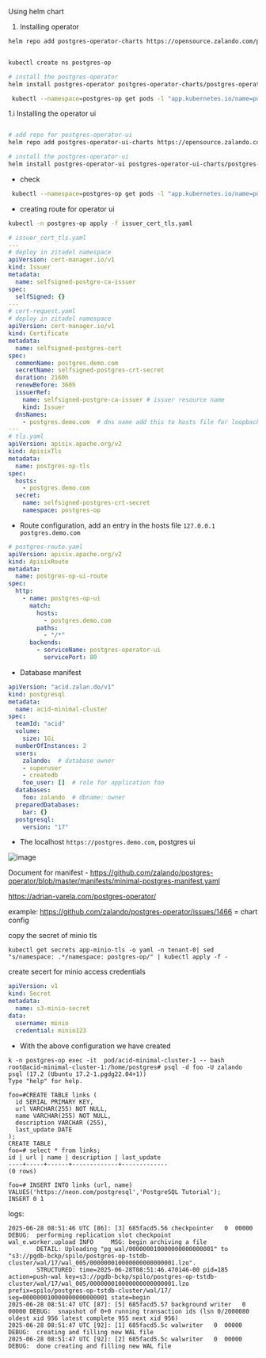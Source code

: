 
Using helm chart

1. Installing operator

```sh
helm repo add postgres-operator-charts https://opensource.zalando.com/postgres-operator/charts/postgres-operator


kubectl create ns postgres-op

# install the postgres-operator
helm install postgres-operator postgres-operator-charts/postgres-operator -n postgres-op
```

```sh
 kubectl --namespace=postgres-op get pods -l "app.kubernetes.io/name=postgres-operator"
```

1.i Installing the operator ui
```bash

# add repo for postgres-operator-ui
helm repo add postgres-operator-ui-charts https://opensource.zalando.com/postgres-operator/charts/postgres-operator-ui

# install the postgres-operator-ui
helm install postgres-operator-ui postgres-operator-ui-charts/postgres-operator-ui -n postgres-op
```

- check 

```sh
 kubectl --namespace=postgres-op get pods -l "app.kubernetes.io/name=postgres-operator-ui"
```

- creating route for operator ui

```sh
kubectl -n postgres-op apply -f issuer_cert_tls.yaml
```

```yaml
# issuer_cert_tls.yaml
---
# deploy in zitadel namespace
apiVersion: cert-manager.io/v1
kind: Issuer
metadata:
  name: selfsigned-postgre-ca-issuer
spec:
  selfSigned: {}
---
# cert-request.yaml
# deploy in zitadel namespace
apiVersion: cert-manager.io/v1
kind: Certificate
metadata:
  name: selfsigned-postgres-cert
spec:
  commonName: postgres.demo.com  
  secretName: selfsigned-postgres-crt-secret
  duration: 2160h
  renewBefore: 360h
  issuerRef:
    name: selfsigned-postgre-ca-issuer # issuer resource name
    kind: Issuer
  dnsNames:
    - postgres.demo.com  # dns name add this to hosts file for loopback address
---
# tls.yaml
apiVersion: apisix.apache.org/v2
kind: ApisixTls
metadata:
  name: postgres-op-tls
spec:
  hosts:
    - postgres.demo.com
  secret:
    name: selfsigned-postgres-crt-secret
    namespace: postgres-op
```

- Route configuration, add an entry in the hosts file `127.0.0.1 postgres.demo.com`

```yaml
# postgres-route.yaml
apiVersion: apisix.apache.org/v2
kind: ApisixRoute
metadata:
  name: postgres-op-ui-route
spec:
  http:
    - name: postgres-op-ui
      match:
        hosts:
          - postgres.demo.com
        paths:
          - "/*"
      backends:
        - serviceName: postgres-operator-ui
          servicePort: 80
```

- Database manifest

```yaml
apiVersion: "acid.zalan.do/v1"
kind: postgresql
metadata:
  name: acid-minimal-cluster
spec:
  teamId: "acid"
  volume:
    size: 1Gi
  numberOfInstances: 2
  users:
    zalando:  # database owner
    - superuser
    - createdb
    foo_user: []  # role for application foo
  databases:
    foo: zalando  # dbname: owner
  preparedDatabases:
    bar: {}
  postgresql:
    version: "17"
```

- The localhost `https://postgres.demo.com`, postgres ui

![image](https://github.com/user-attachments/assets/79e427c1-fae8-4356-9c70-e752f05d95e9)


Document for manifest - https://github.com/zalando/postgres-operator/blob/master/manifests/minimal-postgres-manifest.yaml

https://adrian-varela.com/postgres-operator/

example:
https://github.com/zalando/postgres-operator/issues/1466 = chart config

copy the secret of minio tls
```
kubectl get secrets app-minio-tls -o yaml -n tenant-0| sed "s/namespace: .*/namespace: postgres-op/" | kubectl apply -f -
```
create secert for minio access credentials

```yaml
apiVersion: v1
kind: Secret
metadata:
  name: s3-minio-secret
data:
  username: minio
  credential: minio123
```

- With the above configuration we have created

```
k -n postgres-op exec -it  pod/acid-minimal-cluster-1 -- bash
root@acid-minimal-cluster-1:/home/postgres# psql -d foo -U zalando
psql (17.2 (Ubuntu 17.2-1.pgdg22.04+1))
Type "help" for help.

foo=#CREATE TABLE links (
  id SERIAL PRIMARY KEY,
  url VARCHAR(255) NOT NULL,
  name VARCHAR(255) NOT NULL,
  description VARCHAR (255),
  last_update DATE
);
CREATE TABLE
foo=# select * from links;
id | url | name | description | last_update
----+-----+------+-------------+-------------
(0 rows)

foo=# INSERT INTO links (url, name)
VALUES('https://neon.com/postgresql','PostgreSQL Tutorial');
INSERT 0 1
```

logs:

```
2025-06-28 08:51:46 UTC [86]: [3] 685facd5.56 checkpointer   0  00000 DEBUG:  performing replication slot checkpoint
wal_e.worker.upload INFO     MSG: begin archiving a file
        DETAIL: Uploading "pg_wal/000000010000000000000001" to "s3://pgdb-bckp/spilo/postgres-op-tstdb-cluster/wal/17/wal_005/000000010000000000000001.lzo".
        STRUCTURED: time=2025-06-28T08:51:46.470146-00 pid=185 action=push-wal key=s3://pgdb-bckp/spilo/postgres-op-tstdb-cluster/wal/17/wal_005/000000010000000000000001.lzo prefix=spilo/postgres-op-tstdb-cluster/wal/17/ seg=000000010000000000000001 state=begin
2025-06-28 08:51:47 UTC [87]: [5] 685facd5.57 background writer   0  00000 DEBUG:  snapshot of 0+0 running transaction ids (lsn 0/2000080 oldest xid 956 latest complete 955 next xid 956)
2025-06-28 08:51:47 UTC [92]: [1] 685facd5.5c walwriter   0  00000 DEBUG:  creating and filling new WAL file
2025-06-28 08:51:47 UTC [92]: [2] 685facd5.5c walwriter   0  00000 DEBUG:  done creating and filling new WAL file
```